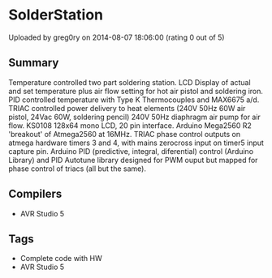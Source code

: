 # SolderStation

Uploaded by greg0ry on 2014-08-07 18:06:00 (rating 0 out of 5)

## Summary

Temperature controlled two part soldering station. LCD Display of actual and set temperature plus air flow setting for hot air pistol and soldering iron. PID controlled temperature with Type K Thermocouples and MAX6675 a/d. TRIAC controlled power delivery to heat elements (240V 50Hz 60W air pistol, 24Vac 60W, soldering pencil) 240V 50Hz diaphragm air pump for air flow. KS0108 128x64 mono LCD, 20 pin interface. Arduino Mega2560 R2 'breakout' of Atmega2560 at 16MHz. TRIAC phase control outputs on atmega hardware timers 3 and 4, with mains zerocross input on timer5 input capture pin. Arduino PID (predictive, integral, diferential) control (Arduino Library) and PID Autotune library designed for PWM ouput but mapped for phase control of triacs (all but the same).

## Compilers

- AVR Studio 5

## Tags

- Complete code with HW
- AVR Studio 5
